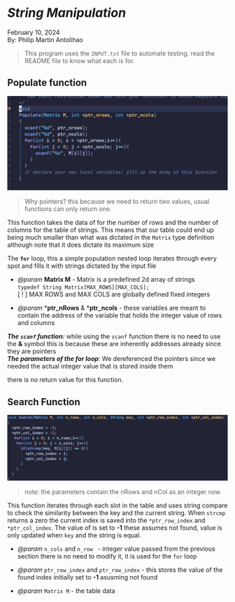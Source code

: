 # _String Manipulation_  
February 10, 2024	
By: Philip Martin Antolihao
> This program uses the `INPUT.txt` file to automate testing. read the README file to know what each is for.

## Populate function
![](WriteupPics/Populate.png)
> Why pointers? this because we need to return two values, usual functions can only return one.  

This function takes the data of for the number of rows and the number of columns for the table of strings. This means that our table could end up being much smaller than what was dictated in the `Matrix` type definition although note that it does dictate its maximum size
 
 The **`for`** loop, this a simple population nested loop iterates through every spot and fills it with strings dictated by the input file    

* _@param_ **Matrix M** - Matrix is a predefined 2d array of strings  
`typedef String Matrix[MAX_ROWS][MAX_COLS];`  
[ ! ] MAX ROWS and MAX COLS are globally defined fixed integers  

* _@param_ ***ptr_nRows** & ***ptr_ncols** - these variables are meant to contain the address of the variable that holds the integer value of rows and columns

_**The `scanf` function:**_ while using the `scanf` function there is no need to use the **&** symbol this is because these are inherently addresses already since they are pointers  
_**The parameters of the for loop**_: We dereferenced the pointers since we needed the actual integer value that is stored inside them

there is no return value for this function.

## Search Function
![](WriteupPics/Search.png)

> note: the parameters contain the nRows and nCol as an integer now

This function iterates through each slot in the table and uses string compare to check the similarity between the key and the current string. When `strcmp` returns a zero the current index is saved into the `*ptr_row_index` and `*ptr_col_index`. The value of is set to **-1** these assumes not found, value is only updated when `key` and the string is equal.

* _@param_ `n_cols` and `n_row ` - integer value passed from the previous section there is no need to modify it, it is used for the `for` loop

* _@param_ `ptr_row_index` and `ptr_row_index` - this stores the value of the found index initially set to **-1** asusming not found

* _@param_ `Matrix M` - the table data


